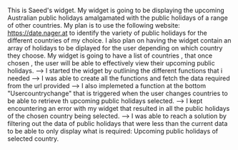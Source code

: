 This is Saeed's widget.
My widget is going to be displaying the upcoming Australian public holidays amalgamated with the public holidays of a range of other countries.
My plan is to use the following website: <https://date.nager.at> to identify the variety of public holidays for the different countries of my choice.
I also plan on having the widget contain an array of holidays to be diplayed for the user depending on which country they choose.
My widget is going to have a list of countries , that once chosen , the user will be able to effectively view their upcoming public holidays.
--> I started the widget by outlining the different functions that i needed
--> I was able to create all the functions and fetch the data required from the url provided
--> I also implemeted a function at the bottom "Usercountrychange" that is triggered when the user changes countries to be able to retrieve th upcoming public holidays selected.
--> I kept encountering an error with my widget that resulted in all the public holidays of the chosen country being selected.
--> I was able to reach a solution by filtering out the data of public holidays that were less than the current data to be able to only display what is required: Upcoming public holidays of selected country.